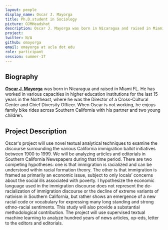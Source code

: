 ```yaml
---
layout: people
display_name: Oscar J. Mayorga
title: Ph.D.student in Sociology
picture: OJMHeadshot
description: Oscar J. Mayorga was born in Nicaragua and raised in Miami FL. He has worked in various capacities in higher education institutions for the last 15 years in the Northeast, where he was the Director of a Cross-Cultural Center and Chief Diversity Officer.
project:
twitter: N/A
github: omayorga
email: omayorga at ucla dot edu
role: participant
session: summer-17
---
```


## Biography

**[Oscar J. Mayorga](http://www.sociology.ucla.edu/grads/oscar-j-mayorga)** was born in Nicaragua and raised in Miami FL.  He has worked in various capacities in higher education institutions for the last 15 years in the Northeast, where he was the Director of a Cross-Cultural Center and Chief Diversity Officer.  When Oscar is not working, he enjoys family bike rides across Southern California with his partner and two young children.

## Project Description
Oscar's project will use novel textual analytical techniques to examine the discourse surrounding the various California immigration ballot initiatives between 1900 to 1999. We will be analyzing articles and editorials in Southern California Newspapers during that time period. There are two competing hypotheses: one is that immigration is racialized and can be understood within racial formation theory. The other is that immigration is framed as primarily an economic issue, subject to only locals’ concerns about the social ills associated with poverty. I hypothesize the economic language used in the immigration discourse does not represent the de-racialization of immigration discourse or the decline of extreme variants of nativism in Southern California, but rather shows an emergence of a new racial code or vocabulary for expressing many long standing and strong ethno-racial sentiments. This study will also provide a substantial methodological contribution. The project will use supervised textual machine learning to analyze hundred years of news articles, op-eds, letter to the editors and editorials.
